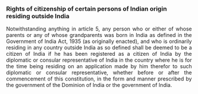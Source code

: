 ### Rights of citizenship of certain persons of Indian origin residing outside India
<div style="text-align: justify">

Notwithstanding anything in article 5, any person who or either of whose parents or any of whose grandparents was born in India as defined in the Government of India Act, 1935 (as originally enacted), and who is ordinarily residing in any country outside India as so defined shall be deemed to be a citizen of India if he has been registered as a citizen of India by the diplomatic or consular representative of India in the country where he is for the time being residing on an application made by him therefor to such diplomatic or consular representative, whether before or after the commencement of this constitution, in the form and manner prescribed by the government of the Dominion of India or the government of India.

</div>
